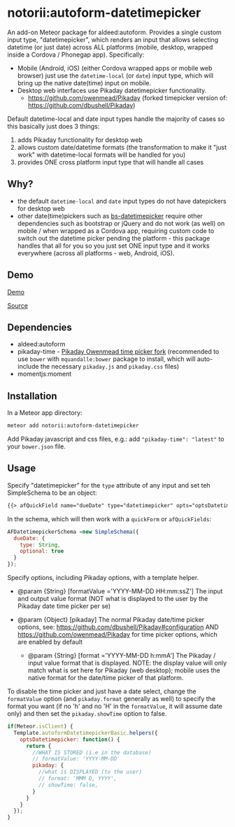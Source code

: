 # notorii:autoform-datetimepicker

An add-on Meteor package for aldeed:autoform. Provides a single custom input type, "datetimepicker", which renders an input that allows selecting datetime (or just date) across ALL platforms (mobile, desktop, wrapped inside a Cordova / Phonegap app). Specifically:
- Mobile (Android, iOS) (either Cordova wrapped apps or mobile web browser) just use the `datetime-local` (or `date`) input type, which will bring up the native date(time) input on mobile.
- Desktop web interfaces use Pikaday datetimepicker functionality.
  - https://github.com/owenmead/Pikaday (forked timepicker version of: https://github.com/dbushell/Pikaday)

Default datetime-local and date input types handle the majority of cases so this basically just does 3 things:

1. adds Pikaday functionality for desktop web
2. allows custom date/datetime formats (the transformation to make it "just work" with datetime-local formats will be handled for you)
3. provides ONE cross platform input type that will handle all cases


## Why?

- the default `datetime-local` and `date` input types do not have datepickers for desktop web
- other date(time)pickers such as [bs-datetimepicker](https://atmospherejs.com/aldeed/autoform-bs-datetimepicker) require other dependencies such as bootstrap or jQuery and do not work (as well) on mobile / when wrapped as a Cordova app, requiring custom code to switch out the datetime picker pending the platform - this package handles that all for you so you just set ONE input type and it works everywhere (across all platforms - web, Android, iOS).


## Demo

[Demo](http://lukemadera-packages.meteor.com/af-datetimepicker-basic)

[Source](https://github.com/lukemadera/meteor-packages/tree/master/autoform-datetimepicker/basic)


## Dependencies

- aldeed:autoform
- pikaday-time - [Pikaday Owenmead time picker fork](http://bower.io/search/?q=pikaday-time) (recommended to use `bower` with `mquandalle:bower` package to install, which will auto-include the necessary `pikaday.js` and `pikaday.css` files)
- momentjs:moment


## Installation

In a Meteor app directory:
```bash
meteor add notorii:autoform-datetimepicker
```
Add Pikaday javascript and css files, e.g.: add `"pikaday-time": "latest"` to your `bower.json` file.


## Usage

Specify "datetimepicker" for the `type` attribute of any input and set teh SimpleSchema to be an object:

```html
{{> afQuickField name="dueDate" type="datetimepicker" opts="optsDatetimepicker"}}
```

In the schema, which will then work with a `quickForm` or `afQuickFields`:

```js
AFDatetimepickerSchema =new SimpleSchema({
  dueDate: {
    type: String,
    optional: true
  }
});
```

Specify options, including Pikaday options, with a template helper.

- @param {String} [formatValue ='YYYY-MM-DD HH:mm:ssZ'] The input and output value format (NOT what is displayed to the user by the Pikaday date time picker per se)

- @param {Object} [pikaday] The normal Pikaday date/time picker options, see: https://github.com/dbushell/Pikaday#configuration AND https://github.com/owenmead/Pikaday for time picker options, which are enabled by default

  - @param {String} [format ='YYYY-MM-DD h:mmA'] The Pikaday / input value format that is displayed. NOTE: the display value will only match what is set here for Pikaday (web desktop); mobile uses the native format for the date/time picker of that platform.

To disable the time picker and just have a date select, change the `formatValue` option (and `pikaday.format` generally as well) to specify the format you want (if no 'h' and no 'H' in the `formatValue`, it will assume date only) and then set the `pikaday.showTime` option to false.

```js
if(Meteor.isClient) {
  Template.autoformDatetimepickerBasic.helpers({
    optsDatetimepicker: function() {
      return {
        //WHAT IS STORED (i.e in the database)
        // formatValue: 'YYYY-MM-DD'
        pikaday: {
          //what is DISPLAYED (to the user)
          // format: 'MMM D, YYYY',
          // showTime: false,
        }
      }
    }
  });
}
```
